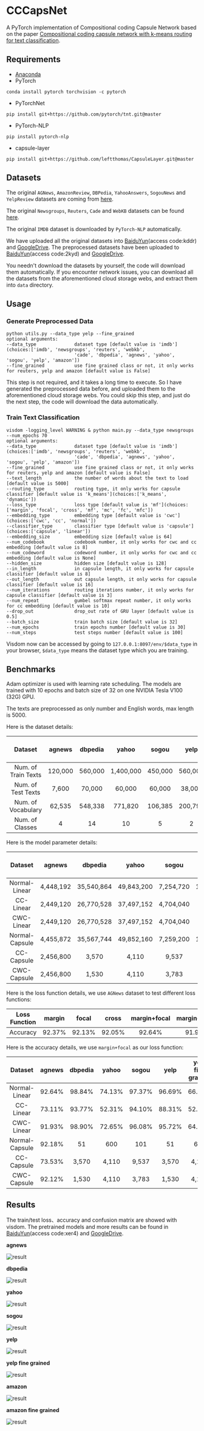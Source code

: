 # CCCapsNet
A PyTorch implementation of Compositional coding Capsule Network based on the paper [Compositional coding capsule network with k-means routing for text classification](https://arxiv.org/abs/1810.09177).

## Requirements
* [Anaconda](https://www.anaconda.com/download/)
* PyTorch
```
conda install pytorch torchvision -c pytorch
```
* PyTorchNet
```
pip install git+https://github.com/pytorch/tnt.git@master
```
* PyTorch-NLP
```
pip install pytorch-nlp
```
* capsule-layer
```
pip install git+https://github.com/leftthomas/CapsuleLayer.git@master
```

## Datasets
The original `AGNews`, `AmazonReview`, `DBPedia`, `YahooAnswers`, `SogouNews` and `YelpReview` datasets are coming from [here](http://goo.gl/JyCnZq).

The original `Newsgroups`, `Reuters`, `Cade` and `WebKB` datasets can be found [here](http://ana.cachopo.org/datasets-for-single-label-text-categorization).

The original `IMDB` dataset is downloaded by `PyTorch-NLP` automatically.

We have uploaded all the original datasets into [BaiduYun](https://pan.baidu.com/s/16wBuNJiD0acgTHDeld9eDA)(access code:kddr) and 
[GoogleDrive](https://drive.google.com/open?id=10n_eZ2ZyRjhRWFjxky7_PhcGHecDjKJ2). 
The preprocessed datasets have been uploaded to [BaiduYun](https://pan.baidu.com/s/1hsIJAw54YZbVAqFiehEH6w)(access code:2kyd) and 
[GoogleDrive](https://drive.google.com/open?id=1KDE5NJKfgOwc6RNEf9_F0ZhLQZ3Udjx5).

You needn't download the datasets by yourself, the code will download them automatically.
If you encounter network issues, you can download all the datasets from the aforementioned cloud storage webs, 
and extract them into `data` directory.

## Usage

### Generate Preprocessed Data
```
python utils.py --data_type yelp --fine_grained
optional arguments:
--data_type              dataset type [default value is 'imdb'](choices:['imdb', 'newsgroups', 'reuters', 'webkb', 
                         'cade', 'dbpedia', 'agnews', 'yahoo', 'sogou', 'yelp', 'amazon'])
--fine_grained           use fine grained class or not, it only works for reuters, yelp and amazon [default value is False]
```
This step is not required, and it takes a long time to execute. So I have generated the preprocessed data before, and 
uploaded them to the aforementioned cloud storage webs. You could skip this step, and just do the next step, the code will 
download the data automatically.

### Train Text Classification
```
visdom -logging_level WARNING & python main.py --data_type newsgroups --num_epochs 70
optional arguments:
--data_type              dataset type [default value is 'imdb'](choices:['imdb', 'newsgroups', 'reuters', 'webkb', 
                         'cade', 'dbpedia', 'agnews', 'yahoo', 'sogou', 'yelp', 'amazon'])
--fine_grained           use fine grained class or not, it only works for reuters, yelp and amazon [default value is False]
--text_length            the number of words about the text to load [default value is 5000]
--routing_type           routing type, it only works for capsule classifier [default value is 'k_means'](choices:['k_means', 'dynamic'])
--loss_type              loss type [default value is 'mf'](choices:['margin', 'focal', 'cross', 'mf', 'mc', 'fc', 'mfc'])
--embedding_type         embedding type [default value is 'cwc'](choices:['cwc', 'cc', 'normal'])
--classifier_type        classifier type [default value is 'capsule'](choices:['capsule', 'linear'])
--embedding_size         embedding size [default value is 64]
--num_codebook           codebook number, it only works for cwc and cc embedding [default value is 8]
--num_codeword           codeword number, it only works for cwc and cc embedding [default value is None]
--hidden_size            hidden size [default value is 128]
--in_length              in capsule length, it only works for capsule classifier [default value is 8]
--out_length             out capsule length, it only works for capsule classifier [default value is 16]
--num_iterations         routing iterations number, it only works for capsule classifier [default value is 3]
--num_repeat             gumbel softmax repeat number, it only works for cc embedding [default value is 10]
--drop_out               drop_out rate of GRU layer [default value is 0.5]
--batch_size             train batch size [default value is 32]
--num_epochs             train epochs number [default value is 30]
--num_steps              test steps number [default value is 100]
```
Visdom now can be accessed by going to `127.0.0.1:8097/env/$data_type` in your browser, `$data_type` means the dataset 
type which you are training.

## Benchmarks
Adam optimizer is used with learning rate scheduling. The models are trained with 10 epochs and batch size of 32 on one 
NVIDIA Tesla V100 (32G) GPU.

The texts are preprocessed as only number and English words, max length is 5000.

Here is the dataset details:

<table>
  <thead>
    <tr>
      <th>Dataset</th>
      <th>agnews</th>
      <th>dbpedia</th>
      <th>yahoo</th>
      <th>sogou</th>
      <th>yelp</th>
      <th>yelp fine grained</th>
      <th>amazon</th>
      <th>amazon fine grained</th>
    </tr>
  </thead>
  <tbody>
    <tr>
      <td align="center">Num. of Train Texts</td>
      <td align="center">120,000</td>
      <td align="center">560,000</td>
      <td align="center">1,400,000</td>
      <td align="center">450,000</td>
      <td align="center">560,000</td>
      <td align="center">650,000</td>
      <td align="center">3,600,000</td>
      <td align="center">3,000,000</td>
    </tr>
    <tr>
      <td align="center">Num. of Test Texts</td>
      <td align="center">7,600</td>
      <td align="center">70,000</td>
      <td align="center">60,000</td>
      <td align="center">60,000</td>
      <td align="center">38,000</td>
      <td align="center">50,000</td>
      <td align="center">400,000</td>
      <td align="center">650,000</td>
    </tr>
    <tr>
      <td align="center">Num. of Vocabulary</td>
      <td align="center">62,535</td>
      <td align="center">548,338</td>
      <td align="center">771,820</td>
      <td align="center">106,385</td>
      <td align="center">200,790</td>
      <td align="center">216,985</td>
      <td align="center">931,271</td>
      <td align="center">835,818</td>
    </tr>
    <tr>
      <td align="center">Num. of Classes</td>
      <td align="center">4</td>
      <td align="center">14</td>
      <td align="center">10</td>
      <td align="center">5</td>
      <td align="center">2</td>
      <td align="center">5</td>
      <td align="center">2</td>
      <td align="center">5</td>
    </tr>
  </tbody>
</table>

Here is the model parameter details:

<table>
  <thead>
    <tr>
      <th>Dataset</th>
      <th>agnews</th>
      <th>dbpedia</th>
      <th>yahoo</th>
      <th>sogou</th>
      <th>yelp</th>
      <th>yelp fine grained</th>
      <th>amazon</th>
      <th>amazon fine grained</th>
    </tr>
  </thead>
  <tbody>
    <tr>
      <td align="center">Normal-Linear</td>
      <td align="center">4,448,192</td>
      <td align="center">35,540,864</td>
      <td align="center">49,843,200</td>
      <td align="center">7,254,720</td>
      <td align="center">13,296,256</td>
      <td align="center">14,333,120</td>
      <td align="center">60,047,040</td>
      <td align="center">53,938,432</td>
    </tr>
    <tr>
      <td align="center">CC-Linear</td>
      <td align="center">2,449,120</td>
      <td align="center">26,770,528</td>
      <td align="center">37,497,152</td>
      <td align="center">4,704,040</td>
      <td align="center">8,479,856</td>
      <td align="center">9,128,040</td>
      <td align="center">45,149,776</td>
      <td align="center">40,568,416</td>
    </tr>
    <tr>
      <td align="center">CWC-Linear</td>
      <td align="center">2,449,120</td>
      <td align="center">26,770,528</td>
      <td align="center">37,497,152</td>
      <td align="center">4,704,040</td>
      <td align="center">8,479,856</td>
      <td align="center">9,128,040</td>
      <td align="center">45,149,776</td>
      <td align="center">40,568,416</td>
    </tr>
    <tr>
      <td align="center">Normal-Capsule</td>
      <td align="center">4,455,872</td>
      <td align="center">35,567,744</td>
      <td align="center">49,852,160</td>
      <td align="center">7,259,200</td>
      <td align="center">13,300,096</td>
      <td align="center">14,342,720</td>
      <td align="center">60,050,880</td>
      <td align="center">53,948,032</td>
    </tr>
    <tr>
      <td align="center">CC-Capsule</td>
      <td align="center">2,456,800</td>
      <td align="center">3,570</td>
      <td align="center">4,110</td>
      <td align="center">9,537</td>
      <td align="center">3,570</td>
      <td align="center">4,110</td>
      <td align="center">9,537</td>
      <td align="center">3,570</td>
    </tr>
    <tr>
      <td align="center">CWC-Capsule</td>
      <td align="center">2,456,800</td>
      <td align="center">1,530</td>
      <td align="center">4,110</td>
      <td align="center">3,783</td>
      <td align="center">1,530</td>
      <td align="center">4,110</td>
      <td align="center">3,783</td>
      <td align="center">1,530</td>
    </tr>
  </tbody>
</table>

Here is the loss function details, we use `AGNews` dataset to test different loss functions:

<table>
  <thead>
    <tr>
      <th>Loss Function</th>
      <th>margin</th>
      <th>focal</th>
      <th>cross</th>
      <th>margin+focal</th>
      <th>margin+cross</th>
      <th>focal+cross</th>
      <th>margin+focal+cross</th>
    </tr>
  </thead>
  <tbody>
    <tr>
      <td align="center">Accuracy</td>
      <td align="center">92.37%</td>
      <td align="center">92.13%</td>
      <td align="center">92.05%</td>
      <td align="center">92.64%</td>
      <td align="center">91.95%</td>
      <td align="center">92.09%</td>
      <td align="center">92.38%</td>
    </tr>
  </tbody>
</table>

Here is the accuracy details, we use `margin+focal` as our loss function:

<table>
  <thead>
    <tr>
      <th>Dataset</th>
      <th>agnews</th>
      <th>dbpedia</th>
      <th>yahoo</th>
      <th>sogou</th>
      <th>yelp</th>
      <th>yelp fine grained</th>
      <th>amazon</th>
      <th>amazon fine grained</th>
    </tr>
  </thead>
  <tbody>
    <tr>
      <td align="center">Normal-Linear</td>
      <td align="center">92.64%</td>
      <td align="center">98.84%</td>
      <td align="center">74.13%</td>
      <td align="center">97.37%</td>
      <td align="center">96.69%</td>
      <td align="center">66.23%</td>
      <td align="center">95.09%</td>
      <td align="center">60.78%</td>
    </tr>
    <tr>
      <td align="center">CC-Linear</td>
      <td align="center">73.11%</td>
      <td align="center">93.77%</td>
      <td align="center">52.31%</td>
      <td align="center">94.10%</td>
      <td align="center">88.31%</td>
      <td align="center">52.65%</td>
      <td align="center">82.25%</td>
      <td align="center">45.08%</td>
    </tr>
    <tr>
      <td align="center">CWC-Linear</td>
      <td align="center">91.93%</td>
      <td align="center">98.90%</td>
      <td align="center">72.65%</td>
      <td align="center">96.08%</td>
      <td align="center">95.72%</td>
      <td align="center">64.29%</td>
      <td align="center">93.65%</td>
      <td align="center">57.21%</td>
    </tr>
    <tr>
      <td align="center">Normal-Capsule</td>
      <td align="center">92.18%</td>
      <td align="center">51</td>
      <td align="center">600</td>
      <td align="center">101</td>
      <td align="center">51</td>
      <td align="center">600</td>
      <td align="center">101</td>
      <td align="center">51</td>
    </tr>
    <tr>
      <td align="center">CC-Capsule</td>
      <td align="center">73.53%</td>
      <td align="center">3,570</td>
      <td align="center">4,110</td>
      <td align="center">9,537</td>
      <td align="center">3,570</td>
      <td align="center">4,110</td>
      <td align="center">9,537</td>
      <td align="center">3,570</td>
    </tr>
    <tr>
      <td align="center">CWC-Capsule</td>
      <td align="center">92.12%</td>
      <td align="center">1,530</td>
      <td align="center">4,110</td>
      <td align="center">3,783</td>
      <td align="center">1,530</td>
      <td align="center">4,110</td>
      <td align="center">3,783</td>
      <td align="center">1,530</td>
    </tr>
  </tbody>
</table>

## Results
The train/test loss、accuracy and confusion matrix are showed with visdom. The pretrained models and more results can be 
found in [BaiduYun](https://pan.baidu.com/s/1mpIXTfuECiSFVxJcLR1j3A)(access code:xer4) and 
[GoogleDrive](https://drive.google.com/drive/folders/1AsP9irE1tQisK2H_nLHJERqxMro_mRUb?usp=sharing).

**agnews**

![result](results/agnews.png)

**dbpedia**

![result](results/dbpedia.png)

**yahoo**

![result](results/yahoo.png)

**sogou**

![result](results/sogou.png)

**yelp**

![result](results/yelp.png)

**yelp fine grained**

![result](results/yelp_fine_grained.png)

**amazon**

![result](results/amazon.png)

**amazon fine grained**

![result](results/amazon_fine_grained.png)
